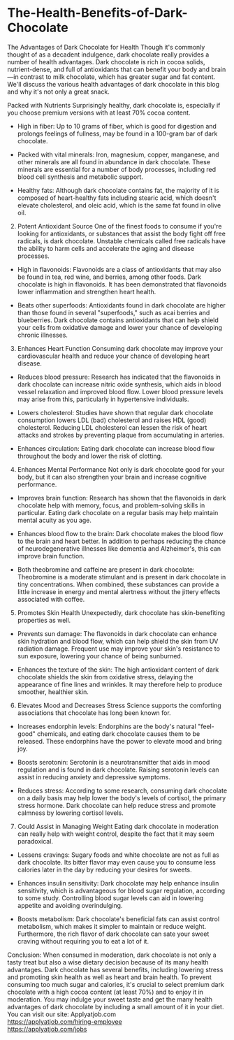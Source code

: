 # The-Health-Benefits-of-Dark-Chocolate
The Advantages of Dark Chocolate for Health
Though it's commonly thought of as a decadent indulgence, dark chocolate really provides a number of health advantages. Dark chocolate is rich in cocoa solids, nutrient-dense, and full of antioxidants that can benefit your body and brain—in contrast to milk chocolate, which has greater sugar and fat content. We'll discuss the various health advantages of dark chocolate in this blog and why it's not only a great snack.

Packed with Nutrients
Surprisingly healthy, dark chocolate is, especially if you choose premium versions with at least 70% cocoa content.

 - High in fiber: Up to 10 grams of fiber, which is good for digestion and prolongs feelings of fullness, may be found in a 100-gram bar of dark chocolate.

 - Packed with vital minerals: Iron, magnesium, copper, manganese, and other minerals are all found in abundance in dark chocolate. These minerals are essential for a number of body processes, including red blood cell synthesis and metabolic support.

 - Healthy fats: Although dark chocolate contains fat, the majority of it is composed of heart-healthy fats including stearic acid, which doesn't elevate cholesterol, and oleic acid, which is the same fat found in olive oil.

2. Potent Antioxidant Source
One of the finest foods to consume if you're looking for antioxidants, or substances that assist the body fight off free radicals, is dark chocolate. Unstable chemicals called free radicals have the ability to harm cells and accelerate the aging and disease processes.

 - High in flavonoids: Flavonoids are a class of antioxidants that may also be found in tea, red wine, and berries, among other foods. Dark chocolate is high in flavonoids. It has been demonstrated that flavonoids lower inflammation and strengthen heart health.

 - Beats other superfoods: Antioxidants found in dark chocolate are higher than those found in several "superfoods," such as acai berries and blueberries. Dark chocolate contains antioxidants that can help shield your cells from oxidative damage and lower your chance of developing chronic illnesses.

3. Enhances Heart Function
Consuming dark chocolate may improve your cardiovascular health and reduce your chance of developing heart disease.

 - Reduces blood pressure: Research has indicated that the flavonoids in dark chocolate can increase nitric oxide synthesis, which aids in blood vessel relaxation and improved blood flow. Lower blood pressure levels may arise from this, particularly in hypertensive individuals.

 - Lowers cholesterol: Studies have shown that regular dark chocolate consumption lowers LDL (bad) cholesterol and raises HDL (good) cholesterol. Reducing LDL cholesterol can lessen the risk of heart attacks and strokes by preventing plaque from accumulating in arteries.

 - Enhances circulation: Eating dark chocolate can increase blood flow throughout the body and lower the risk of clotting.

4. Enhances Mental Performance
Not only is dark chocolate good for your body, but it can also strengthen your brain and increase cognitive performance.

 - Improves brain function: Research has shown that the flavonoids in dark chocolate help with memory, focus, and problem-solving skills in particular. Eating dark chocolate on a regular basis may help maintain mental acuity as you age.

 - Enhances blood flow to the brain: Dark chocolate makes the blood flow to the brain and heart better. In addition to perhaps reducing the chance of neurodegenerative illnesses like dementia and Alzheimer's, this can improve brain function.

 - Both theobromine and caffeine are present in dark chocolate: Theobromine is a moderate stimulant and is present in dark chocolate in tiny concentrations. When combined, these substances can provide a little increase in energy and mental alertness without the jittery effects associated with coffee.

5. Promotes Skin Health
Unexpectedly, dark chocolate has skin-benefiting properties as well.

 - Prevents sun damage: The flavonoids in dark chocolate can enhance skin hydration and blood flow, which can help shield the skin from UV radiation damage. Frequent use may improve your skin's resistance to sun exposure, lowering your chance of being sunburned.

 - Enhances the texture of the skin: The high antioxidant content of dark chocolate shields the skin from oxidative stress, delaying the appearance of fine lines and wrinkles. It may therefore help to produce smoother, healthier skin.

6. Elevates Mood and Decreases Stress
Science supports the comforting associations that chocolate has long been known for.

 - Increases endorphin levels: Endorphins are the body's natural "feel-good" chemicals, and eating dark chocolate causes them to be released. These endorphins have the power to elevate mood and bring joy.

 - Boosts serotonin: Serotonin is a neurotransmitter that aids in mood regulation and is found in dark chocolate. Raising serotonin levels can assist in reducing anxiety and depressive symptoms.

 - Reduces stress: According to some research, consuming dark chocolate on a daily basis may help lower the body's levels of cortisol, the primary stress hormone. Dark chocolate can help reduce stress and promote calmness by lowering cortisol levels.

7. Could Assist in Managing Weight
Eating dark chocolate in moderation can really help with weight control, despite the fact that it may seem paradoxical.

 - Lessens cravings: Sugary foods and white chocolate are not as full as dark chocolate. Its bitter flavor may even cause you to consume less calories later in the day by reducing your desires for sweets.

 - Enhances insulin sensitivity: Dark chocolate may help enhance insulin sensitivity, which is advantageous for blood sugar regulation, according to some study. Controlling blood sugar levels can aid in lowering appetite and avoiding overindulging.

 - Boosts metabolism: Dark chocolate's beneficial fats can assist control metabolism, which makes it simpler to maintain or reduce weight. Furthermore, the rich flavor of dark chocolate can sate your sweet craving without requiring you to eat a lot of it.

Conclusion:
When consumed in moderation, dark chocolate is not only a tasty treat but also a wise dietary decision because of its many health advantages. Dark chocolate has several benefits, including lowering stress and promoting skin health as well as heart and brain health. To prevent consuming too much sugar and calories, it's crucial to select premium dark chocolate with a high cocoa content (at least 70%) and to enjoy it in moderation. You may indulge your sweet taste and get the many health advantages of dark chocolate by including a small amount of it in your diet.
You can visit our site: Applyatjob.com<br>
 https://applyatjob.com/hiring-employee<br>
https://applyatjob.com/jobs
